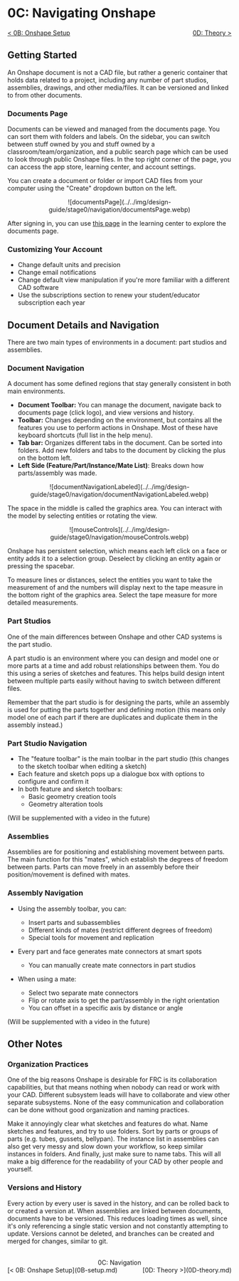 <style>
.right{
    float:right;
}
.center{
    text-align:center;
}

.left{
    float:left;
}
</style>

# 0C: Navigating Onshape

<span class="left">[< 0B: Onshape Setup](0B-setup.md)</span> <span class="right">[0D: Theory >](0D-theory.md)</span>
<br>


## Getting Started
An Onshape document is not a CAD file, but rather a generic container that holds data related to a project, including any number of part studios, assemblies, drawings, and other media/files. It can be versioned and linked to from other documents. 

### Documents Page
Documents can be viewed and managed from the documents page. You can sort them with folders and labels. On the sidebar, you can switch between stuff owned by you and stuff owned by a classroom/team/organization, and a public search page which can be used to look through public Onshape files. In the top right corner of the page, you can access the app store, learning center, and account settings.

You can create a document or folder or import CAD files from your computer using the "Create" dropdown button on the left.

<center>![documentsPage](../../img/design-guide/stage0/navigation/documentsPage.webp)</center>

After signing in, you can use [this page](https://learn.onshape.com/learn/course/navigating-onshape/onshape-interface/the-documents-page?page=1) in the learning center to explore the documents page.

### Customizing Your Account

- Change default units and precision
- Change email notifications
- Change default view manipulation if you're more familiar with a different CAD software
- Use the subscriptions section to renew your student/educator subscription each year


## Document Details and Navigation

There are two main types of environments in a document: part studios and assemblies.

### Document Navigation
A document has some defined regions that stay generally consistent in both main environments.

- **Document Toolbar:** You can manage the document, navigate back to documents page (click logo), and view versions and history.
- **Toolbar:** Changes depending on the environment, but contains all the features you use to perform actions in Onshape. Most of these have keyboard shortcuts (full list in the help menu).
- **Tab bar:** Organizes different tabs in the document. Can be sorted into folders. Add new folders and tabs to the document by clicking the plus on the bottom left.
- **Left Side (Feature/Part/Instance/Mate List)**: Breaks down how parts/assembly was made.

<center> ![documentNavigationLabeled](../../img/design-guide/stage0/navigation/documentNavigationLabeled.webp) </center>

The space in the middle is called the graphics area. You can interact with the model by selecting entities or rotating the view. 


<center> ![mouseControls](../../img/design-guide/stage0/navigation/mouseControls.webp) </center>

Onshape has persistent selection, which means each left click on a face or entity adds it to a selection group. Deselect by clicking an entity again or pressing the spacebar.

To measure lines or distances, select the entities you want to take the measurement of and the numbers will display next to the tape measure in the bottom right of the graphics area. Select the tape measure for more detailed measurements.

### Part Studios
One of the main differences between Onshape and other CAD systems is the part studio. 

A part studio is an environment where you can design and model one or more parts at a time and add robust relationships between them. You do this using a series of sketches and features. This helps build design intent between multiple parts easily without having to switch between different files.

Remember that the part studio is for designing the parts, while an assembly is used for putting the parts together and defining motion (this means only model one of each part if there are duplicates and duplicate them in the assembly instead.)

### Part Studio Navigation

- The "feature toolbar" is the main toolbar in the part studio (this changes to the sketch toolbar when editing a sketch)
- Each feature and sketch pops up a dialogue box with options to configure and confirm it
- In both feature and sketch toolbars:
    - Basic geometry creation tools
    - Geometry alteration tools

(Will be supplemented with a video in the future)

### Assemblies
Assemblies are for positioning and establishing movement between parts. The main function for this "mates", which establish the degrees of freedom between parts. Parts can move freely in an assembly before their position/movement is defined with mates. 

### Assembly Navigation

- Using the assembly toolbar, you can:
    - Insert parts and subassemblies
    - Different kinds of mates (restrict different degrees of freedom)
    - Special tools for movement and replication

- Every part and face generates mate connectors at smart spots
    - You can manually create mate connectors in part studios

- When using a mate:
    - Select two separate mate connectors
    - Flip or rotate axis to get the part/assembly in the right orientation
    - You can offset in a specific axis by distance or angle

(Will be supplemented with a video in the future)

## Other Notes

### Organization Practices
One of the big reasons Onshape is desirable for FRC is its collaboration capabilities, but that means nothing when nobody can read or work with your CAD. Different subsystem leads will have to collaborate and view other separate subsystems. None of the easy communication and collaboration can be done without good organization and naming practices.

Make it annoyingly clear what sketches and features do what. Name sketches and features, and try to use folders. Sort by parts or groups of parts (e.g. tubes, gussets, bellypan). The instance list in assemblies can also get very messy and slow down your workflow, so keep similar instances in folders. And finally, just make sure to name tabs. This will all make a big difference for the readability of your CAD by other people and yourself.

### Versions and History
Every action by every user is saved in the history, and can be rolled back to or created a version at. When assemblies are linked between documents, documents have to be versioned. This reduces loading times as well, since it's only referencing a single static version and not constantly attempting to update. Versions cannot be deleted, and branches can be created and merged for changes, similar to git.


<br>
<center>0C: Navigation</center> 
<span class="left">[< 0B: Onshape Setup](0B-setup.md)</span> <span class="right">[0D: Theory >](0D-theory.md)</span>
<br>
<br>